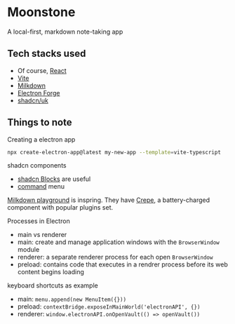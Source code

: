 # Moonstone

A local-first, markdown note-taking app


## Tech stacks used

- Of course, [React](https://react.dev/)
- [Vite](https://vite.dev/)
- [Milkdown](https://milkdown.dev/docs/guide/getting-started)
- [Electron Forge](https://www.electronforge.io/)
- [shadcn/uk](https://ui.shadcn.com/)

## Things to note

Creating a electron app

```bash
npx create-electron-app@latest my-new-app --template=vite-typescript
```

shadcn components

- [shadcn Blocks](https://ui.shadcn.com/blocks/sidebar) are useful
- [command](https://ui.shadcn.com/docs/components/command) menu

[Milkdown playground](https://milkdown.dev/playground) is inspring.
They have [Crepe](https://milkdown.dev/docs/guide/using-crepe), a battery-charged component with popular plugins set.


Processes in Electron

- main vs renderer
- main: create and manage application windows with the `BrowserWindow` module
- renderer: a separate renderer process for each open `BrowserWindow`
- preload: contains code that executes in a rendrer process before its web content begins loading

keyboard shortcuts as example
- main: `menu.append(new MenuItem({}))`
- preload: `contextBridge.exposeInMainWorld('electronAPI', {})`
- renderer: `window.electronAPI.onOpenVault(() => openVault())`

